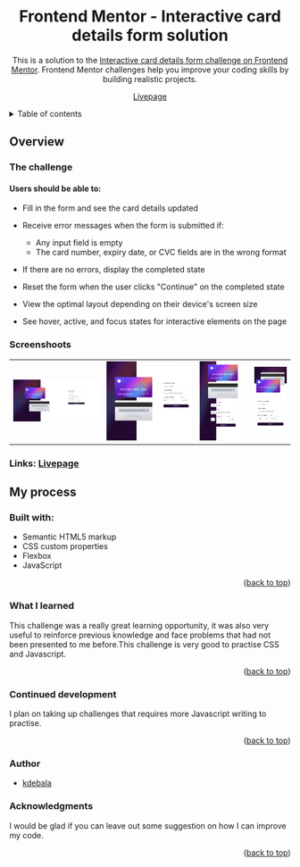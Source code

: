 <div align="center">

# Frontend Mentor - Interactive card details form solution

This is a solution to the [Interactive card details form challenge on Frontend Mentor](https://www.frontendmentor.io/challenges/interactive-card-details-form-XpS8cKZDWw). Frontend Mentor challenges help you improve your coding skills by building realistic projects.

[Livepage](https://kdebala.github.io/interactive-card-details-form/)

</div>

<details>
<summary>Table of contents
</summary>

- [Overview](#overview):

  - [The challenge](#the-challenge)
  - [Screenshots](#screenshots)
  - [Links](#links)

- [My process](#my-process):

  - [Built with](#built-with)
  - [What I learned](#what-i-learned)
  - [Continued development](#continued-development)

- [Author](#author)
- [Acknowledgments](#acknowledgments)

</details>

## Overview

### The challenge

#### Users should be able to:

- Fill in the form and see the card details updated
- Receive error messages when the form is submitted if:

  - Any input field is empty
  - The card number, expiry date, or CVC fields are in the wrong format

- If there are no errors, display the completed state
- Reset the form when the user clicks "Continue" on the completed state
- View the optimal layout depending on their device's screen size
- See hover, active, and focus states for interactive elements on the page

### Screenshoots

<table>
        <tr>
		    <td>
                <img src="./screenshots/interactive-card.png"
                    alt="Desktop solution" width="100%" title="Desktop solution"  />
            </td>
			            <td>
                <img src="./screenshots/interactive-card1.png"
                    alt="Smaller desktop solution" width="100%" title="Smaller desktop solution"/>
            </td>
            <td>
                <img src="./screenshots/interactive-card2.png"
                    alt="Tablet solution" width="100%" title="Tablet solution"/>
            </td>
            <td>
                <img src="./screenshots/interactive-card3.png"
                    alt="Mobile solution" width="100%" title="Mobile solution"/>
            </td>
        </tr>
</table>

### Links: [Livepage](https://kdebala.github.io/interactive-card-details-form/)

## My process

### Built with:

- Semantic HTML5 markup
- CSS custom properties
- Flexbox
- JavaScript

<p align="right">(<a href="#top">back to top</a>)</p>

### What I learned

This challenge was a really great learning opportunity, it was also very useful to reinforce previous knowledge and face problems that had not been presented to me before.This challenge is very good to practise CSS and Javascript.

<p align="right">(<a href="#top">back to top</a>)</p>

### Continued development

I plan on taking up challenges that requires more Javascript writing to practise.

<p align="right">(<a href="#top">back to top</a>)</p>

### Author

- [kdebala](https://github.com/kdebala)

### Acknowledgments

I would be glad if you can leave out some suggestion on how I can improve my code.

<p align="right">(<a href="#top">back to top</a>)</p>
